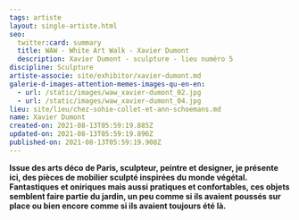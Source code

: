 ```yaml
---
tags: artiste
layout: single-artiste.html
seo:
  twitter:card: summary
  title: WAW - White Art Walk - Xavier Dumont
  description: Xavier Dumont - sculpture - lieu numéro 5
discipline: Sculpture
artiste-associe: site/exhibitor/xavier-dumont.md
galerie-d-images-attention-memes-images-qu-en-en:
  - url: /static/images/waw_xavier-dumont_02.jpg
  - url: /static/images/waw_xavier-dumont_04.jpg
lieu: site/lieu/chez-sohie-collet-et-ann-schoemans.md
name: Xavier Dumont
created-on: 2021-08-13T05:59:19.885Z
updated-on: 2021-08-13T05:59:19.896Z
published-on: 2021-08-13T05:59:19.908Z
---
```

<!--StartFragment-->

**Issue des arts déco de Paris, sculpteur, peintre et designer, je présente ici, des pièces de mobilier sculpté inspirées du monde végétal. Fantastiques et oniriques mais aussi pratiques et confortables, ces objets semblent faire partie du jardin, un peu comme si ils avaient poussés sur place ou bien encore comme si ils avaient toujours été là.**

<!--EndFragment-->